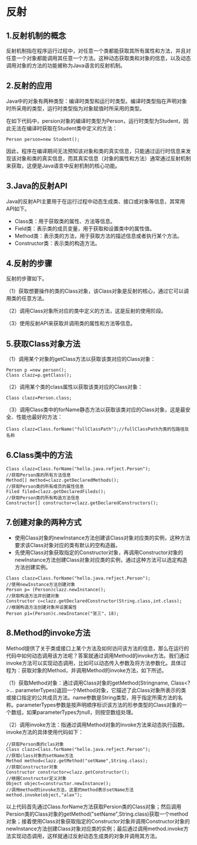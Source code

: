 # 反射

## 1.反射机制的概念

反射机制指在程序运行过程中，对任意一个类都能获取其所有属性和方法，并且对任意一个对象都能调用其任意一个方法。这种动态获取类和对象的信息，以及动态调用对象的方法的功能被称为Java语言的反射机制。

## 2.反射的应用

Java中的对象有两种类型：编译时类型和运行时类型。编译时类型指在声明对象时所采用的类型，运行时类型指为对象赋值时所采用的类型。

在如下代码中，persion对象的编译时类型为Person，运行时类型为Student，因此无法在编译时获取在Student类中定义的方法：

```
Person person=new Student();
```

因此，程序在编译期间无法预知该对象和类的真实信息，只能通过运行时信息来发现该对象和类的真实信息，而其真实信息（对象的属性和方法）通常通过反射机制来获取，这便是Java语言中反射机制的核心功能。

## 3.Java的反射API

Java的反射API主要用于在运行过程中动态生成类、接口或对象等信息，其常用API如下。

- Class类：用于获取类的属性、方法等信息。
- Field类：表示类的成员变量，用于获取和设置类中的属性值。
- Method类：表示类的方法，用于获取方法的描述信息或者执行某个方法。
- Constructor类：表示类的构造方法。

## 4.反射的步骤

反射的步骤如下。

（1）获取想要操作的类的Class对象，该Class对象是反射的核心，通过它可以调用类的任意方法。

（2）调用Class对象所对应的类中定义的方法，这是反射的使用阶段。

（3）使用反射API来获取并调用类的属性和方法等信息。

## 5.获取Class对象方法

（1）调用某个对象的getClass方法以获取该类对应的Class对象：

```
Person p =new person();
Class clazz=p.getClass();
```

（2）调用某个类的class属性以获取该类对应的Class对象：

```
Class clazz=Person.class;
```

（3）调用Class类中的forName静态方法以获取该类对应的Class对象，这是最安全、性能也最好的方法：

```
Class clazz=Class.forName("fullClassPath");//fullClassPath为类的包路径及名称
```

## 6.Class类中的方法

```
Class clazz=Class.forName("hello.java.refject.Person");
//获取Person类的所有方法信息
Method[] method=clazz.getDeclaredMethods();
//获取Person类的所有成员的属性信息
Filed filed=clazz.getDeclaredFileds();
//获取Person类的所有构造方法信息
Constructor[] constructor=clazz.getDeclaredConstructors();
```

## 7.创建对象的两种方式

- 使用Class对象的newInstance方法创建该Class对象对应类的实例，这种方法要求该Class对象对应的类有默认的空构造器。
- 先使用Class对象获取指定的Constructor对象，再调用Constructor对象的newInstance方法创建Class对象对应类的实例，通过这种方法可以选定构造方法创建实例。

```
Class clazz=Class.forName("hello.java.refject.Person");
//使用newInstance方法创建对象
Person p= (Person)clazz.newInstance();
//获取构造方法并创建对象
Constructor c=clazz.getDeclaredConstructor(String.class,int.class);
//根据构造方法创建对象并设置属性
Person p1=(Person)c.newInstance("张三"，18);
```

## 8.Method的invoke方法

Method提供了关于类或接口上某个方法及如何访问该方法的信息，那么在运行的代码中如何动态调用该方法呢？答案就通过调用Method的invoke方法。我们通过invoke方法可以实现动态调用，比如可以动态传入参数及将方法参数化。具体过程为：获取对象的Method，并调用Method的invoke方法，如下所述。

（1）获取Method对象：通过调用Class对象的getMethod(Stringname, Class<?>... parameterTypes)返回一个Method对象，它描述了此Class对象所表示的类或接口指定的公共成员方法。name参数是String类型，用于指定所需方法的名称。parameterTypes参数是按声明顺序标识该方法的形参类型的Class对象的一个数组，如果parameterTypes为null，则按空数组处理。

（2）调用invoke方法：指通过调用Method对象的invoke方法来动态执行函数。invoke方法的具体使用代码如下：

```
//获取Person类的clas对象
Class clazz=Class.forName("hello.java.refject.Person");
//获取class对象的setName方法
Method method=clazz.getMethod("setName",String.class);
//获取Constructor对象
Constructor constructor=clazz.getConstructor();
//根据Constructor定义对象
Object object=constructor.newInstance();
//调用method的invoke方法，这里的method表示setName方法
method.invoke(object,"alax");
```

以上代码首先通过Class.forName方法获取Persion类的Class对象；然后调用Persion类的Class对象的getMethod("setName",String.class)获取一个method对象；接着使用Class对象获取指定的Constructor对象并调用Constructor对象的newInstance方法创建Class对象对应类的实例；最后通过调用method.invoke方法实现动态调用，这样就通过反射动态生成类的对象并调用其方法。